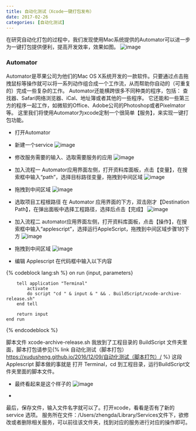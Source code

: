 ```yaml
---
title: 自动化测试（Xcode一键打包发布）
date: 2017-02-26
categories: [自动化测试]
---
```


在研究自动化打包的过程中，我们发现使用Mac系统提供的Automator可以进一步为一键打包提供便利，提高开发效率，效果如图。
![image](http://129.204.47.207/img/blog/20161211-2-1.png)

### Automator
Automator是苹果公司为他们的Mac OS X系统开发的一款软件。只要通过点击拖拽鼠标等操作就可以将一系列动作组合成一个工作流，从而帮助你自动的（可重复的）完成一些复杂的工作。 Automator还能横跨很多不同种类的程序，包括： 查找器、Safari网络浏览器、iCal、地址簿或者其他的一些程序。 它还能和一些第三方的程序一起工作，如微软的Office、Adobe公司的Photoshop或者Pixelmator等。
这里我们将使用Automator为xcode定制一个很简单【服务】，来实现一键打包功能。 

* 打开Automator
* 新建一个service 
![image](http://129.204.47.207/img/blog/20161211-2-2.png)

* 修改服务需要的输入、选取需要服务的应用 
![image](http://129.204.47.207/img/blog/20161211-2-3.png)

* 加入流程一 
Automator应用界面左侧，打开资料库面板，点击【变量】，在搜索框中输入“path”，选择目标路径变量，拖拽到中间区域 
![image](http://129.204.47.207/img/blog/20161211-2-4.png)

* 拖拽到中间区域 
![image](http://129.204.47.207/img/blog/20161211-2-5.png)

* 选取项目工程根路径 
在 Automator 应用界面的下方，双击刚才【Destination Path】，在弹出面板中选择工程路径，选择后点击【完成】 
![image](http://129.204.47.207/img/blog/20161211-2-6.png)

* 加入流程二 
automator应用界面左侧，打开资料库面板，点击【操作】，在搜索框中输入“applescript”，选择运行AppleScript，拖拽到中间区域步骤1的下方 
![image](http://129.204.47.207/img/blog/20161211-2-7.png)

* 拖拽到中间区域 
![image](http://129.204.47.207/img/blog/20161211-2-8.png)

* 编辑 Applescript 
在代码框中输入以下内容 

{% codeblock lang:sh %}
    on run {input, parameters}

        tell application "Terminal"
            activate
            do script "cd " & input & " && . BuildScript/xcode-archive-release.sh"
        end tell

        return input
    end run
{% endcodeblock %}


脚本文件 xcode-archive-release.sh 我放到了工程目录的 BuildScript 文件夹里面，脚本打包请参见{% link 自动化测试（脚本打包） https://xudusheng.github.io/2016/12/09/自动化测试（脚本打包）/ %}
这段 Applescript 脚本做的事就是 打开 Terminal，cd 到工程目录，运行BuildScript文件夹里面的脚本文件。

* 最终看起来是这个样子的 
![image](http://129.204.47.207/img/blog/20161211-2-9.png)

*
最后，保存文件，输入文件名字就可以了。打开xcode，看看是否有了新的 service 选项。
服务所在文件：/Users/zhengda/Library/Services文件下，欲修改或者删除相关服务，可以前往该文件夹，找到对应的服务进行对应的操作即可。








































